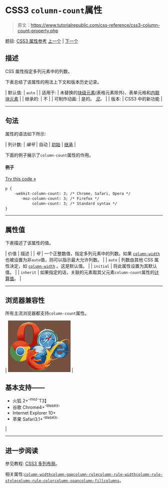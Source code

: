 # CSS3 `column-count`属性

> 原文：<https://www.tutorialrepublic.com/css-reference/css3-column-count-property.php>

题目: [CSS3 属性参考](css3-properties.php) [上一个](css-color-property.php) | [下一个](css3-column-fill-property.php)

## 描述

CSS 属性指定多列元素中的列数。

下表总结了该属性的用法上下文和版本历史记录。

| 默认值: | `auto` |
| 适用于: | 未替换的[块级元素](../css-tutorial/css-visual-formatting.php#block-level)(表格元素除外)、表单元格和[内联块元素](../css-tutorial/css-visual-formatting.php#inline-block) |
| 继承的: | 不 |
| 可制作动画: | 是的。 [*见*](css-animatable-properties.php)*。* |
| 版本: | CSS3 中的新功能 |

* * *

## 句法

属性的语法如下所示:

| 列计数: | *编号* &#124; 自动 &#124; [初始](../definitions.php#initial) &#124; [继承](../definitions.php#inherit) |

下面的例子展示了`column-count`属性的作用。

#### 例子

[Try this code »](../codelab.php?topic=css3&file=column-count-property "Try this code using online Editor")

```
p {
    -webkit-column-count: 3; /* Chrome, Safari, Opera */
       -moz-column-count: 3; /* Firefox */
            column-count: 3; /* Standard syntax */
}
```

* * *

## 属性值

下表描述了该属性的值。

| 价值 | 描述 |
| *号* | 一个正整数值，指定多列元素中的列数。如果 [`column-width`](css3-column-width-property.php) 也被设置为非`auto`值，则可以指示最大允许列数。 |
| `auto` | 列数由其他 CSS 属性决定，如 [`column-width`](css3-column-width-property.php) 。这是默认值。 |
| `initial` | 将此属性设置为其默认值。 |
| `inherit` | 如果指定的话，关联的元素取其父元素`column-count`属性的[计算值](../definitions.php#computed-value)。 |

* * *

## 浏览器兼容性

所有主流浏览器都支持`column-count`属性。

| ![Browsers Icon](img/e9331123c77668c1832e541c2fca1002.png) | 

## 基本支持——

*   火狐 2+<sup class="badge">-moz-</sup>T3】
*   谷歌 Chrome4+<sup class="badge">-WebKit-</sup>
*   Internet Explorer 10+
*   苹果 Safari3.1+<sup class="badge">-WebKit-</sup>

 |

* * *

## 进一步阅读

参见教程: [CSS3 多列布局](../css-tutorial/css3-multi-column-layouts.php)。

相关属性:[`column-width`](css3-column-width-property.php)[`column-gap`](css3-column-gap-property.php)[`column-rule`](css3-column-rule-property.php)[`column-rule-width`](css3-column-rule-width-property.php)[`column-rule-style`](css3-column-rule-style-property.php)[`column-rule-color`](css3-column-rule-color-property.php)[`column-span`](css3-column-span-property.php)[`column-fill`](css3-column-fill-property.php)[`columns`](css3-columns-property.php)。